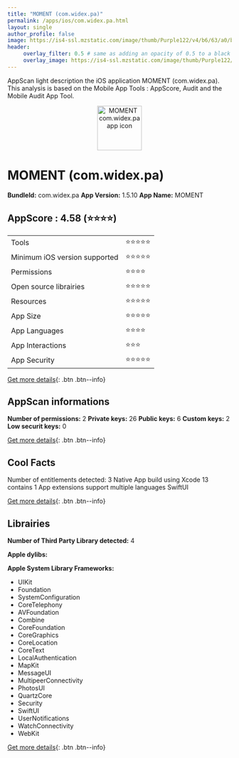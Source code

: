```yaml
---
title: "MOMENT (com.widex.pa)"
permalink: /apps/ios/com.widex.pa.html
layout: single
author_profile: false
image: https://is4-ssl.mzstatic.com/image/thumb/Purple122/v4/b6/63/a0/b663a097-b216-1a69-4298-e4a0d4aec731/AppIcon-0-1x_U007emarketing-0-5-0-85-220.png/512x512bb.jpg
header: 
     overlay_filter: 0.5 # same as adding an opacity of 0.5 to a black background
     overlay_image: https://is4-ssl.mzstatic.com/image/thumb/Purple122/v4/b6/63/a0/b663a097-b216-1a69-4298-e4a0d4aec731/AppIcon-0-1x_U007emarketing-0-5-0-85-220.png/512x512bb.jpg
---
```

AppScan light description the iOS application MOMENT (com.widex.pa). This analysis is based on the Mobile App Tools : AppScore, Audit and the Mobile Audit App Tool.

  
  
<div style="text-align: center;"><img src="https://is4-ssl.mzstatic.com/image/thumb/Purple122/v4/b6/63/a0/b663a097-b216-1a69-4298-e4a0d4aec731/AppIcon-0-1x_U007emarketing-0-5-0-85-220.png/512x512bb.jpg" width="100" height="100" alt="MOMENT com.widex.pa app icon"></div>  
  
# MOMENT (com.widex.pa)

**BundleId:** com.widex.pa
**App Version:** 1.5.10
**App Name:** MOMENT


## AppScore : 4.58 (⭐️⭐️⭐️⭐️) 

<table>
<tr><td> Tools </td><td> ⭐️⭐️⭐️⭐️⭐️ </td></tr>
<tr><td> Minimum iOS version supported </td><td> ⭐️⭐️⭐️⭐️⭐️ </td></tr>
<tr><td> Permissions </td><td> ⭐️⭐️⭐️⭐️ </td></tr>
<tr><td> Open source librairies </td><td> ⭐️⭐️⭐️⭐️⭐️ </td></tr>
<tr><td> Resources </td><td> ⭐️⭐️⭐️⭐️⭐️ </td></tr>
<tr><td> App Size </td><td> ⭐️⭐️⭐️⭐️⭐️ </td></tr>
<tr><td> App Languages </td><td> ⭐️⭐️⭐️⭐️ </td></tr>
<tr><td> App Interactions </td><td> ⭐️⭐️⭐️ </td></tr>
<tr><td> App Security </td><td> ⭐️⭐️⭐️⭐️⭐️ </td></tr>
</table>

[Get more details](/pricing.html){: .btn .btn--info}  
  
## AppScan informations 

**Number of permissions:** 2
**Private keys:** 26
**Public keys:** 6
**Custom keys:** 2
**Low securit keys:** 0
  
[Get more details](/pricing.html){: .btn .btn--info}

## Cool Facts

Number of entitlements detected: 3
Native App
build using Xcode 13
contains 1 App extensions
support multiple languages
SwiftUI
  
[Get more details](/pricing.html){: .btn .btn--info}

## Librairies 
**Number of Third Party Library detected:** 4

**Apple dylibs:**


**Apple System Library Frameworks:**
- UIKit
- Foundation
- SystemConfiguration
- CoreTelephony
- AVFoundation
- Combine
- CoreFoundation
- CoreGraphics
- CoreLocation
- CoreText
- LocalAuthentication
- MapKit
- MessageUI
- MultipeerConnectivity
- PhotosUI
- QuartzCore
- Security
- SwiftUI
- UserNotifications
- WatchConnectivity
- WebKit


  
[Get more details](/pricing.html){: .btn .btn--info}

